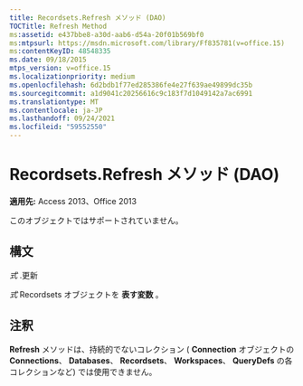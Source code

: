 ```yaml
---
title: Recordsets.Refresh メソッド (DAO)
TOCTitle: Refresh Method
ms:assetid: e437bbe8-a30d-aab6-d54a-20f01b569bf0
ms:mtpsurl: https://msdn.microsoft.com/library/Ff835781(v=office.15)
ms:contentKeyID: 48548335
ms.date: 09/18/2015
mtps_version: v=office.15
ms.localizationpriority: medium
ms.openlocfilehash: 6d2bdb1f77ed285386fe4e27f639ae49899dc35b
ms.sourcegitcommit: a1d9041c20256616c9c183f7d1049142a7ac6991
ms.translationtype: MT
ms.contentlocale: ja-JP
ms.lasthandoff: 09/24/2021
ms.locfileid: "59552550"
---
```

# <a name="recordsetsrefresh-method-dao"></a>Recordsets.Refresh メソッド (DAO)


**適用先:** Access 2013、Office 2013

このオブジェクトではサポートされていません。

## <a name="syntax"></a>構文

*式* .更新

*式* Recordsets オブジェクトを **表す変数** 。

## <a name="remarks"></a>注釈

**Refresh** メソッドは、持続的でないコレクション ( **Connection** オブジェクトの **Connections**、 **Databases**、 **Recordsets**、 **Workspaces**、 **QueryDefs** の各コレクションなど) では使用できません。

